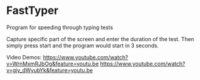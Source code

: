 # FastTyper
Program for speeding through typing tests

Capture specific part of the screen and enter the duration of the test. Then simply press start and the program would start in 3 seconds.

Video Demos:
https://www.youtube.com/watch?v=WrnMxmRJbOg&feature=youtu.be
https://www.youtube.com/watch?v=gjy_dWyubYk&feature=youtu.be
